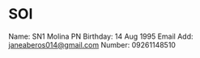 # SOI
Name: SN1 Molina PN
Birthday: 14 Aug 1995
Email Add: janeaberos014@gmail.com 
Number: 09261148510